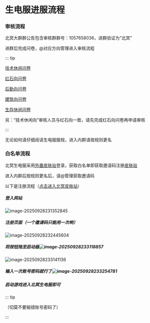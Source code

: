 # 生电服进服流程

### 审核流程

北冥大群群公告包含审核群群号：1057658036，进群验证为“北冥”

进群后完成问卷，@对应方向管理进入审核流程

::: tip

[技术休闲问卷](https://f.wps.cn/g/ugohPtsk/)

[红石向问卷](https://f.wps.cn/g/6GeGcmVi/)

[后勤向问卷](https://f.wps.cn/g/VhR5btty/)

[建筑向问卷](https://f.wps.cn/g/itToWNKF/)

[生存休闲问卷](https://f.wps.cn/g/A0CmGKom/)

另：“技术休闲向”审核人员与红石向一致，请先完成红石向问卷再申请审核

:::

无论如何请仔细阅读生电服服规，进入内群请按规则更名

### 白名单流程

北冥生电服采用[外置皮肤站](skinserver.beiming.games)登录，获取白名单即获取邀请码注册[皮肤站](skinserver.beiming.games)

进入内群后按规则更名后，请@管理获取邀请码

以下是注册流程（[点击进入北冥皮肤站](https://skinserver.beiming.games)）

##### 登入网站

![image-20250928231352845](https://bu.dusays.com/2025/09/28/68d950b8bf9fa.webp)

##### 注册页面（一个邀请码只能用一次哟）

![image-20250928232445604](https://bu.dusays.com/2025/09/28/68d9533d12a4c.webp)

##### 将按钮拖至启动器![image-20250928233118857](https://bu.dusays.com/2025/09/28/68d954c67f376.webp)

![image-20250928233141136](https://bu.dusays.com/2025/09/28/68d954dc8b459.webp)

##### 输入一次账号密码就行了![image-20250928233254781](https://bu.dusays.com/2025/09/28/68d9552658fa2.webp)

##### 启动游戏进入北冥生电服即可

::: tip

（切莫不要输错账号密码了）

:::
